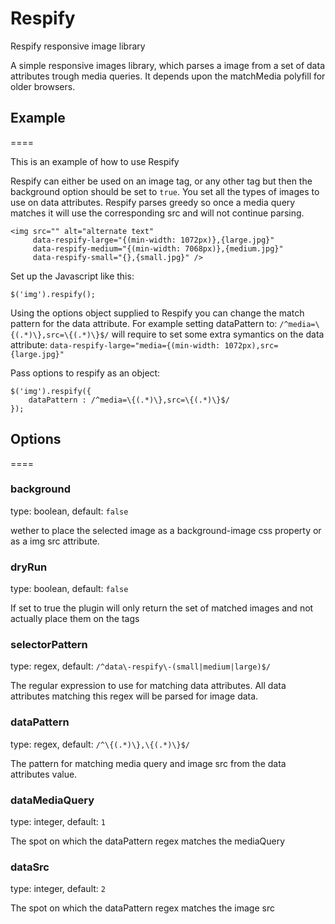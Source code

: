 Respify
=======

Respify responsive image library

A simple responsive images library, which parses a image from a set of data attributes trough media queries. It depends upon the matchMedia polyfill for older browsers.

## Example
====

This is an example of how to use Respify

Respify can either be used on an image tag, or any other tag but then the background option should be set to ```true```. You set all the types of images to use on data attributes. Respify parses greedy so once a media query matches it will use the corresponding src and will not continue parsing.


```
<img src="" alt="alternate text"
	 data-respify-large="{(min-width: 1072px)},{large.jpg}"
     data-respify-medium="{(min-width: 7068px)},{medium.jpg}"
	 data-respify-small="{},{small.jpg}" />
```

Set up the Javascript like this:

```
$('img').respify();
```

Using the options object supplied to Respify you can change the match pattern for the data attribute. For example setting dataPattern to: ```/^media=\{(.*)\},src=\{(.*)\}$/``` will require to set some extra symantics on the data attribute: ```data-respify-large="media={(min-width: 1072px),src={large.jpg}"```

Pass options to respify as an object:

```
$('img').respify({
	dataPattern : /^media=\{(.*)\},src=\{(.*)\}$/
});
```

## Options
====

### background

type: boolean, default: ```false```

wether to place the selected image as a background-image css property or as a img src attribute.

### dryRun

type: boolean, default: ```false```

If set to true the plugin will only return the set of matched images and not actually place them on the tags

### selectorPattern

type: regex, default: ```/^data\-respify\-(small|medium|large)$/```

The regular expression to use for matching data attributes. All data attributes matching this regex will be parsed for image data.

### dataPattern

type: regex, default: ```/^\{(.*)\},\{(.*)\}$/```

The pattern for matching media query and image src from the data attributes value.

### dataMediaQuery

type: integer, default: ```1```

The spot on which the dataPattern regex matches the mediaQuery

### dataSrc

type: integer, default: ```2```

The spot on which the dataPattern regex matches the image src

